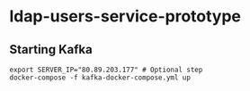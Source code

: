 # ldap-users-service-prototype

## Starting Kafka

```shell
export SERVER_IP="80.89.203.177" # Optional step
docker-compose -f kafka-docker-compose.yml up
```
